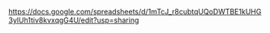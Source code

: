 https://docs.google.com/spreadsheets/d/1mTcJ_r8cubtqUQoDWTBE1kUHG3ylUh1tiv8kvxqgG4U/edit?usp=sharing
